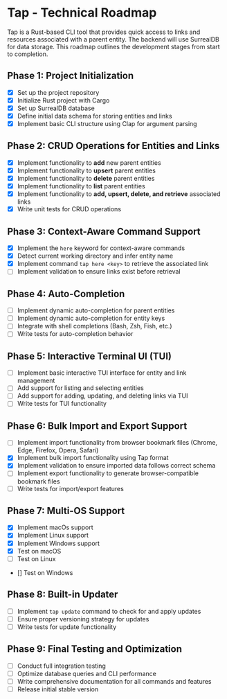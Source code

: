 # Tap - Technical Roadmap

Tap is a Rust-based CLI tool that provides quick access to links and resources associated with a parent entity. The backend will use SurrealDB for data storage. This roadmap outlines the development stages from start to completion.

## Phase 1: Project Initialization

- [x] Set up the project repository
- [x] Initialize Rust project with Cargo
- [x] Set up SurrealDB database
- [x] Define initial data schema for storing entities and links
- [x] Implement basic CLI structure using Clap for argument parsing

## Phase 2: CRUD Operations for Entities and Links

- [x] Implement functionality to **add** new parent entities
- [x] Implement functionality to **upsert** parent entities
- [x] Implement functionality to **delete** parent entities
- [x] Implement functionality to **list** parent entities
- [x] Implement functionality to **add, upsert, delete, and retrieve** associated links
- [x] Write unit tests for CRUD operations

## Phase 3: Context-Aware Command Support

- [x] Implement the `here` keyword for context-aware commands
- [x] Detect current working directory and infer entity name
- [x] Implement command `tap here <key>` to retrieve the associated link
- [ ] Implement validation to ensure links exist before retrieval

## Phase 4: Auto-Completion

- [ ] Implement dynamic auto-completion for parent entities
- [ ] Implement dynamic auto-completion for entity keys
- [ ] Integrate with shell completions (Bash, Zsh, Fish, etc.)
- [ ] Write tests for auto-completion behavior

## Phase 5: Interactive Terminal UI (TUI)

- [ ] Implement basic interactive TUI interface for entity and link management
- [ ] Add support for listing and selecting entities
- [ ] Add support for adding, updating, and deleting links via TUI
- [ ] Write tests for TUI functionality

## Phase 6: Bulk Import and Export Support

- [ ] Implement import functionality from browser bookmark files (Chrome, Edge, Firefox, Opera, Safari)
- [x] Implement bulk import functionality using Tap format
- [x] Implement validation to ensure imported data follows correct schema
- [ ] Implement export functionality to generate browser-compatible bookmark files
- [ ] Write tests for import/export features

## Phase 7: Multi-OS Support

- [x] Implement macOs support
- [x] Implement Linux support
- [x] Implement Windows support
- [x] Test on macOS
- [ ] Test on Linux
- [] Test on Windows

## Phase 8: Built-in Updater

- [ ] Implement `tap update` command to check for and apply updates
- [ ] Ensure proper versioning strategy for updates
- [ ] Write tests for update functionality

## Phase 9: Final Testing and Optimization

- [ ] Conduct full integration testing
- [ ] Optimize database queries and CLI performance
- [ ] Write comprehensive documentation for all commands and features
- [ ] Release initial stable version
